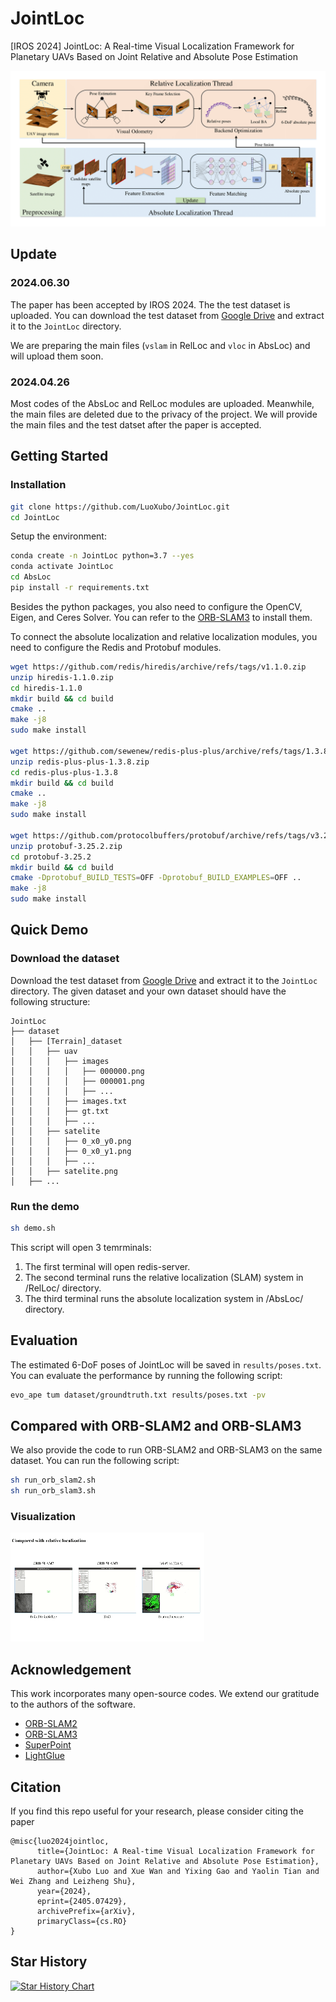 # JointLoc

[IROS 2024] JointLoc: A Real-time Visual Localization Framework for Planetary UAVs Based on Joint Relative and Absolute Pose Estimation

![JointLoc](/figs/pipeline.png)

## Update

### 2024.06.30

The paper has been accepted by IROS 2024. The the test dataset is uploaded. You can download the test dataset from [Google Drive](https://drive.google.com/drive/folders/1yAkHwNPdhbssDJqgm2Jvgculvo8pLQz6?usp=sharing) and extract it to the `JointLoc` directory.

We are preparing the main files (`vslam` in RelLoc and `vloc` in AbsLoc) and will upload them soon.

### 2024.04.26

Most codes of the AbsLoc and RelLoc modules are uploaded. Meanwhile, the main files are deleted due to the privacy of the project. We will provide the main files and the test datset after the paper is accepted.

## Getting Started

### Installation

```bash
git clone https://github.com/LuoXubo/JointLoc.git
cd JointLoc
```

Setup the environment:

```bash
conda create -n JointLoc python=3.7 --yes
conda activate JointLoc
cd AbsLoc
pip install -r requirements.txt
```

Besides the python packages, you also need to configure the OpenCV, Eigen, and Ceres Solver. You can refer to the [ORB-SLAM3](https://github.com/UZ-SLAMLab/ORB_SLAM3) to install them.

To connect the absolute localization and relative localization modules, you need to configure the Redis and Protobuf modules.

```bash
wget https://github.com/redis/hiredis/archive/refs/tags/v1.1.0.zip
unzip hiredis-1.1.0.zip
cd hiredis-1.1.0
mkdir build && cd build
cmake ..
make -j8
sudo make install

wget https://github.com/sewenew/redis-plus-plus/archive/refs/tags/1.3.8.zip
unzip redis-plus-plus-1.3.8.zip
cd redis-plus-plus-1.3.8
mkdir build && cd build
cmake ..
make -j8
sudo make install

wget https://github.com/protocolbuffers/protobuf/archive/refs/tags/v3.25.2.zip
unzip protobuf-3.25.2.zip
cd protobuf-3.25.2
mkdir build && cd build
cmake -Dprotobuf_BUILD_TESTS=OFF -Dprotobuf_BUILD_EXAMPLES=OFF ..
make -j8
sudo make install
```

## Quick Demo

### Download the dataset

Download the test dataset from [Google Drive](https://drive.google.com/drive/folders/1yAkHwNPdhbssDJqgm2Jvgculvo8pLQz6?usp=sharing) and extract it to the `JointLoc` directory. The given dataset and your own dataset should have the following structure:

```
JointLoc
├── dataset
│   ├── [Terrain]_dataset
│   │   ├── uav
│   │   │   ├── images
│   │   │   │   ├── 000000.png
│   │   │   │   ├── 000001.png
│   │   │   │   ├── ...
│   │   │   ├── images.txt
│   │   │   ├── gt.txt
│   │   │   ├── ...
│   │   ├── satelite
│   │   │   ├── 0_x0_y0.png
│   │   │   ├── 0_x0_y1.png
│   │   │   ├── ...
│   │   ├── satelite.png
│   ├── ...
```

### Run the demo

```bash
sh demo.sh
```

This script will open 3 temrminals:

1. The first terminal will open redis-server.
2. The second terminal runs the relative localization (SLAM) system in /RelLoc/ directory.
3. The third terminal runs the absolute localization system in /AbsLoc/ directory.

## Evaluation

The estimated 6-DoF poses of JointLoc will be saved in `results/poses.txt`. You can evaluate the performance by running the following script:

```bash
evo_ape tum dataset/groundtruth.txt results/poses.txt -pv
```

## Compared with ORB-SLAM2 and ORB-SLAM3

We also provide the code to run ORB-SLAM2 and ORB-SLAM3 on the same dataset. You can run the following script:

```bash
sh run_orb_slam2.sh
sh run_orb_slam3.sh
```

### Visualization

<img src="figs/comp.gif" alt="Comparison">

## Acknowledgement

This work incorporates many open-source codes. We extend our gratitude to the authors of the software.

- [ORB-SLAM2](https://github.com/raulmur/ORB_SLAM2)
- [ORB-SLAM3](https://github.com/UZ-SLAMLab/ORB_SLAM3)
- [SuperPoint](https://github.com/rpautrat/SuperPoint)
- [LightGlue](https://github.com/cvg/LightGlue)

## Citation

If you find this repo useful for your research, please consider citing the paper

```
@misc{luo2024jointloc,
      title={JointLoc: A Real-time Visual Localization Framework for Planetary UAVs Based on Joint Relative and Absolute Pose Estimation},
      author={Xubo Luo and Xue Wan and Yixing Gao and Yaolin Tian and Wei Zhang and Leizheng Shu},
      year={2024},
      eprint={2405.07429},
      archivePrefix={arXiv},
      primaryClass={cs.RO}
}
```

## Star History

[![Star History Chart](https://api.star-history.com/svg?repos=LuoXubo/JointLoc&type=Date)](https://star-history.com/#LuoXubo/JointLoc&Date)
